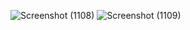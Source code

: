 ![Screenshot (1108)](https://github.com/user-attachments/assets/c52a1578-045a-4d77-83b8-1541fd1c88ea)
![Screenshot (1109)](https://github.com/user-attachments/assets/31fa1819-094a-4f4d-bd03-68f6f526f2a8)
